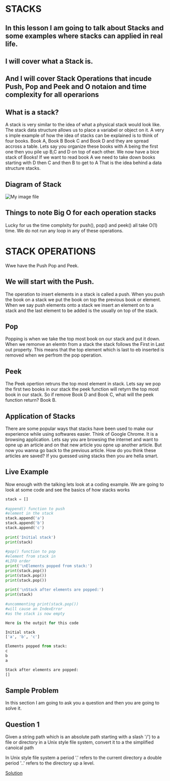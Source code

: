 # STACKS
## In this lesson I am going to talk about Stacks and some examples where stacks can applied in real life.
## I will cover what a Stack is.
## And I will cover Stack Operations that incude Push, Pop and Peek and O notaion and time complexity for all operarions
## What is a stack?
A stack is very similar to the idea of what a physical stack would look like. The  stack data structure
allows us to place a variabel or object on it. A very s imple example of how the idea of stacks can be explained is to think
of four books. Book A, Book B Book C and Book D and they are spread accross a table.
Lets say you organize these books with A being the first one then you pile up B,C and D on top of each other.
We now have a bice stack of Books!
If we want to read book A we need to take down books starting with D then C and then B to get  to A
That is the idea behind a data structure stacks.

## Diagram of Stack
![My image file](https://media.geeksforgeeks.org/wp-content/uploads/20210716162942/stack-660x345.png)

## Things to note Big O for  each operation stacks
Lucky for us the time complxity for push(), pop() and peek() all take O(1) time. We do not run any loop in any of these operations.

# STACK OPERATIONS
Wwe have the Push Pop and Peek.

## We will start with the Push.
The operation  to insert elements in a stack is called a push. When you push  the book on a stack we put the 
book on top the previous book or element. When we say push elements onto a stack we insert an element on to a 
stack and the last element to be added is the usually on top of the stack.

## Pop
Popping is when we take the top most book on our stack and put it down.  When we remonve an elemtn from a stack the stack
follows the First in Last out property. This means that the top element which is last to eb inserted is removed
when we perfrom the pop operation.

## Peek
The Peek  opertion retruns the top most element in stack. Lets say we pop the first two books in our stack
the peek function will retyrn the top most book in our stack. So if remove Book D and Book C, what will
the peek function return? Book B.
## Application of Stacks
There are some popular ways that stacks have been used to make our experience while using softwares easier. Think of Google Chrome. It is a browsing application. Lets say you are browsing the internet and want to opne up an article and on that new article you opne up another article. But now you wanna go back to the previous article. How do you think these articles are saved? If you guessed using stacks then you are hella smart.

## Live Example
Now enough with the talking lets look at a coding example. 
We are going to look at some code and see the basics of  how stacks works

``` python
stack = []
 
#append() function to push
#element in the stack
stack.append('a')
stack.append('b')
stack.append('c')
 
print('Initial stack')
print(stack)
 
#pop() function to pop
#element from stack in
#LIFO order
print('\nElements popped from stack:')
print(stack.pop())
print(stack.pop())
print(stack.pop())
 
print('\nStack after elements are popped:')
print(stack)
 
#uncommenting print(stack.pop())
#will cause an IndexError
#as the stack is now empty

Here is the outpit for this code

Initial stack
['a', 'b', 'c']

Elements popped from stack:
c
b
a

Stack after elements are popped:
[]
```


## Sample Problem
In this section I am going to ask you a question and then you are going to solve it.
## Question 1
Given a string path which is an absolute path starting with a slash '/') to a file or directory in a Unix style file system, convert it to a the simplified canoical path

In Unix style file system a period '.' refers to the current directory a double period '..' refers to the directory up a level.

[Solution](https://github.com/jlule/CSE-212/blob/main/CSE%20212%20Final%20Project/stacks%20solution.md)






